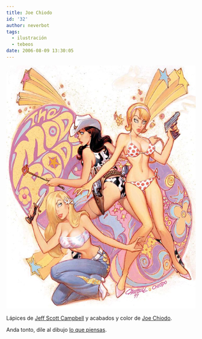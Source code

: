 ```yaml
---
title: Joe Chiodo
id: '32'
author: neverbot
tags:
  - ilustración
  - tebeos
date: 2006-08-09 13:30:05
---
```


[![Joe Chiodo coloreando](./joe-chiodo/Campbell_Chiodo.jpg "Joe Chiodo coloreando")](./joe-chiodo/Campbell_Chiodo.jpg)

Lápices de [Jeff Scott Campbell](http://www.dangergirl.com/) y acabados y color de [Joe Chiodo](http://www.joechiodo.com/).

Anda tonto, dile al dibujo [lo que piensas](./joe-chiodo/Campbell_Chiodo.jpg).
